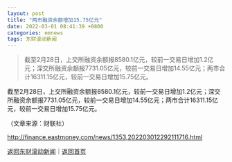 ```yaml
---
layout: post
title: "两市融资余额增加15.75亿元"
date: 2022-03-01 08:41:39 +0800
categories: emnews
tags: 东财滚动新闻
---
```

> 截至2月28日，上交所融资余额报8580.1亿元，较前一交易日增加1.2亿元；深交所融资余额报7731.05亿元，较前一交易日增加14.55亿元；两市合计16311.15亿元，较前一交易日增加15.75亿元。

<p>截至2月28日，上交所融资余额报8580.1亿元，较前一交易日增加1.2亿元；深交所融资余额报7731.05亿元，较前一交易日增加14.55亿元；两市合计16311.15亿元，较前一交易日增加15.75亿元。</p><p class="em_media">（文章来源：财联社）</p>

<http://finance.eastmoney.com/news/1353,202203012292111716.html>

[返回东财滚动新闻](//finews.withounder.com/emnews/)｜[返回首页](//finews.withounder.com/)